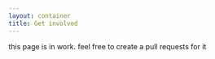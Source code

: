```yaml
---
layout: container
title: Get involved
---
```


this page is in work. feel free to create a pull requests for it
